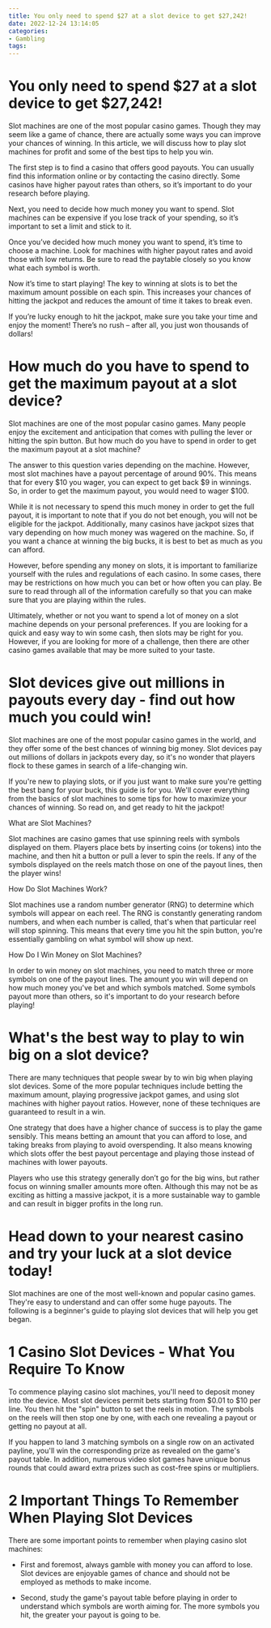 ```yaml
---
title: You only need to spend $27 at a slot device to get $27,242! 
date: 2022-12-24 13:14:05
categories:
- Gambling
tags:
---
```



#  You only need to spend $27 at a slot device to get $27,242! 

Slot machines are one of the most popular casino games. Though they may seem like a game of chance, there are actually some ways you can improve your chances of winning. In this article, we will discuss how to play slot machines for profit and some of the best tips to help you win.

The first step is to find a casino that offers good payouts. You can usually find this information online or by contacting the casino directly. Some casinos have higher payout rates than others, so it’s important to do your research before playing.

Next, you need to decide how much money you want to spend. Slot machines can be expensive if you lose track of your spending, so it’s important to set a limit and stick to it.

Once you’ve decided how much money you want to spend, it’s time to choose a machine. Look for machines with higher payout rates and avoid those with low returns. Be sure to read the paytable closely so you know what each symbol is worth.

Now it’s time to start playing! The key to winning at slots is to bet the maximum amount possible on each spin. This increases your chances of hitting the jackpot and reduces the amount of time it takes to break even.

If you’re lucky enough to hit the jackpot, make sure you take your time and enjoy the moment! There’s no rush – after all, you just won thousands of dollars!

#  How much do you have to spend to get the maximum payout at a slot device? 

Slot machines are one of the most popular casino games. Many people enjoy the excitement and anticipation that comes with pulling the lever or hitting the spin button. But how much do you have to spend in order to get the maximum payout at a slot machine?

The answer to this question varies depending on the machine. However, most slot machines have a payout percentage of around 90%. This means that for every $10 you wager, you can expect to get back $9 in winnings. So, in order to get the maximum payout, you would need to wager $100.

While it is not necessary to spend this much money in order to get the full payout, it is important to note that if you do not bet enough, you will not be eligible for the jackpot. Additionally, many casinos have jackpot sizes that vary depending on how much money was wagered on the machine. So, if you want a chance at winning the big bucks, it is best to bet as much as you can afford.

However, before spending any money on slots, it is important to familiarize yourself with the rules and regulations of each casino. In some cases, there may be restrictions on how much you can bet or how often you can play. Be sure to read through all of the information carefully so that you can make sure that you are playing within the rules.

Ultimately, whether or not you want to spend a lot of money on a slot machine depends on your personal preferences. If you are looking for a quick and easy way to win some cash, then slots may be right for you. However, if you are looking for more of a challenge, then there are other casino games available that may be more suited to your taste.

#  Slot devices give out millions in payouts every day - find out how much you could win! 

Slot machines are one of the most popular casino games in the world, and they offer some of the best chances of winning big money. Slot devices pay out millions of dollars in jackpots every day, so it's no wonder that players flock to these games in search of a life-changing win.

If you're new to playing slots, or if you just want to make sure you're getting the best bang for your buck, this guide is for you. We'll cover everything from the basics of slot machines to some tips for how to maximize your chances of winning. So read on, and get ready to hit the jackpot!

What are Slot Machines?

Slot machines are casino games that use spinning reels with symbols displayed on them. Players place bets by inserting coins (or tokens) into the machine, and then hit a button or pull a lever to spin the reels. If any of the symbols displayed on the reels match those on one of the payout lines, then the player wins!

How Do Slot Machines Work?

Slot machines use a random number generator (RNG) to determine which symbols will appear on each reel. The RNG is constantly generating random numbers, and when each number is called, that's when that particular reel will stop spinning. This means that every time you hit the spin button, you're essentially gambling on what symbol will show up next.

How Do I Win Money on Slot Machines?

In order to win money on slot machines, you need to match three or more symbols on one of the payout lines. The amount you win will depend on how much money you've bet and which symbols matched. Some symbols payout more than others, so it's important to do your research before playing!

#  What's the best way to play to win big on a slot device? 

There are many techniques that people swear by to win big when playing slot devices. Some of the more popular techniques include betting the maximum amount, playing progressive jackpot games, and using slot machines with higher payout ratios. However, none of these techniques are guaranteed to result in a win.

One strategy that does have a higher chance of success is to play the game sensibly. This means betting an amount that you can afford to lose, and taking breaks from playing to avoid overspending. It also means knowing which slots offer the best payout percentage and playing those instead of machines with lower payouts.

Players who use this strategy generally don’t go for the big wins, but rather focus on winning smaller amounts more often. Although this may not be as exciting as hitting a massive jackpot, it is a more sustainable way to gamble and can result in bigger profits in the long run.

#  Head down to your nearest casino and try your luck at a slot device today!

Slot machines are one of the most well-known and popular casino games. They're easy to understand and can offer some huge payouts. The following is a beginner's guide to playing slot devices that will help you get began.

# 1 Casino Slot Devices - What You Require To Know

To commence playing casino slot machines, you'll need to deposit money into the device. Most slot devices permit bets starting from $0.01 to $10 per line. You then hit the "spin" button to set the reels in motion. The symbols on the reels will then stop one by one, with each one revealing a payout or getting no payout at all.

If you happen to land 3 matching symbols on a single row on an activated payline, you'll win the corresponding prize as revealed on the game's payout table. In addition, numerous video slot games have unique bonus rounds that could award extra prizes such as cost-free spins or multipliers.

# 2 Important Things To Remember When Playing Slot Devices

There are some important points to remember when playing casino slot machines:

* First and foremost, always gamble with money you can afford to lose. Slot devices are enjoyable games of chance and should not be employed as methods to make income.

* Second, study the game's payout table before playing in order to understand which symbols are worth aiming for. The more symbols you hit, the greater your payout is going to be.